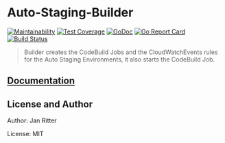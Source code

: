 # Auto-Staging-Builder

[![Maintainability](https://api.codeclimate.com/v1/badges/b7d5203ef3e07f1538a9/maintainability)](https://codeclimate.com/github/auto-staging/builder/maintainability)
[![Test Coverage](https://api.codeclimate.com/v1/badges/b7d5203ef3e07f1538a9/test_coverage)](https://codeclimate.com/github/auto-staging/builder/test_coverage)
[![GoDoc](https://godoc.org/github.com/auto-staging/builder?status.svg)](https://godoc.org/github.com/auto-staging/builder)
[![Go Report Card](https://goreportcard.com/badge/github.com/auto-staging/builder)](https://goreportcard.com/report/github.com/auto-staging/builder)
[![Build Status](https://travis-ci.com/auto-staging/builder.svg?branch=master)](https://travis-ci.com/auto-staging/builder)

> Builder creates the CodeBuild Jobs and the CloudWatchEvents rules for the Auto Staging Environments, it also starts the CodeBuild Job.

## [Documentation](docs/README.md)

## License and Author

Author: Jan Ritter

License: MIT